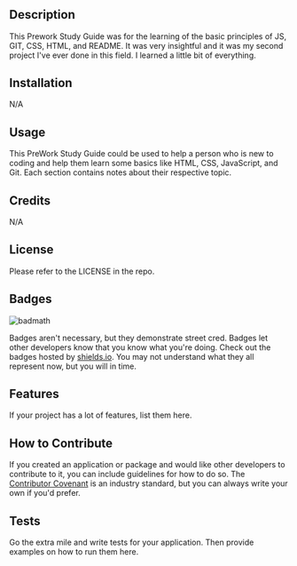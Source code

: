 # <Prework Study Guide Webpage>

## Description

This Prework Study Guide was for the learning of the basic principles of JS, GIT, CSS, HTML, and README.  It was very insightful and it was my second project I've ever done in this field.  I learned a little bit of everything.

## Installation

N/A

## Usage

This PreWork Study Guide could be used to help a person who is new to coding and help them learn some basics like HTML, CSS, JavaScript, and Git.  Each section contains notes about their respective topic.


## Credits

N/A

## License

Please refer to the LICENSE in the repo.

## Badges

![badmath](https://img.shields.io/github/languages/top/nielsenjared/badmath)

Badges aren't necessary, but they demonstrate street cred. Badges let other developers know that you know what you're doing. Check out the badges hosted by [shields.io](https://shields.io/). You may not understand what they all represent now, but you will in time.

## Features

If your project has a lot of features, list them here.

## How to Contribute

If you created an application or package and would like other developers to contribute to it, you can include guidelines for how to do so. The [Contributor Covenant](https://www.contributor-covenant.org/) is an industry standard, but you can always write your own if you'd prefer.

## Tests

Go the extra mile and write tests for your application. Then provide examples on how to run them here.